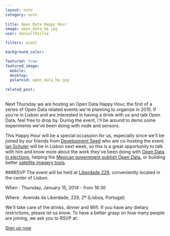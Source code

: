 ```yaml
---
layout: note
category: note
  
title: Open Data Happy Hour
image: open_data_hp.jpg
user: danielfdsilva

filters: event

background_color:

featured: true
featured_image: 
  mobile: 
  desktop: 
  polaroid: open_data_hp.jpg
  
related_post:
---
```

Next Thursday we are hosting an Open Data Happy Hour, the first of a series of Open Data related events we're planning to organize in 2015. If you're in Lisbon and are interested in having a drink with us and talk Open Data, feel free to drop by. During the event, I'll be around to demo some experiments we've been doing with node and sensors.

This Happy Hour will be a special occassion for us, especially since we'll be joined by our friends from [Development Seed](http://developmentseed.org) who are co-hosting the event. [Ian Schuler](https://twitter.com/ianschuler) will be in Lisbon next week, so this is a great opportunity to talk with him and know more about the work they've been doing with [Open Data in elections](http://developmentseed.org/blog/2014/07/03/afgh-audits/), helping the [Mexican government publish Open Data](http://www.developmentseed.org/blog/2014/10/01/mexico-open-data-push/), or building better [satellite imagery tools](http://www.developmentseed.org/blog/2014/08/29/landsat-util/).

###RSVP
The event will be held at [Liberdade 229](http://www.liberdade229.com), conveniently located in the center of Lisbon.

When
: Thursday, January 15, 2014 - from 18:30

Where
: Avenida da Liberdade, 229, 2º (Lisboa, Portugal)

We'll take care of the drinks, dinner and Wifi. If you have any dietary restrictions, please let us know. To have a better grasp on how many people are joining, we ask you to RSVP at:

<a href="http://opendatahappyhour.splashthat.com/" class="cta-inline" title="Sign up now">Sign up now</a>